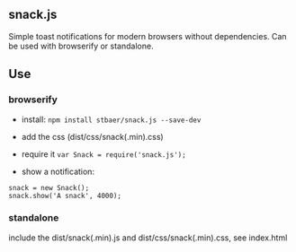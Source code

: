## snack.js

Simple toast notifications for modern browsers without dependencies.
Can be used with browserify or standalone.

## Use


### browserify

- install: `npm install stbaer/snack.js --save-dev`
- add the css (dist/css/snack(.min).css)
- require it `var Snack = require('snack.js');`
    
    
- show a notification:
```
snack = new Snack();
snack.show('A snack', 4000);
```    
    
### standalone

include the dist/snack(.min).js and dist/css/snack(.min).css, see index.html


    
    
    

